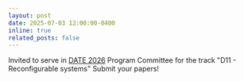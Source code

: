 ```yaml
---
layout: post
date: 2025-07-03 12:00:00-0400
inline: true
related_posts: false
---
```


Invited to serve in [DATE 2026](https://www.date-conference.com/) Program Committee for the track "D11 - Reconfigurable systems"
Submit your papers!